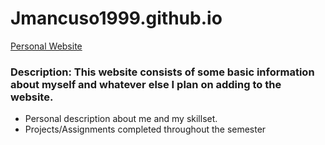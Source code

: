 # Jmancuso1999.github.io

[Personal Website](https://jmancuso1999.github.io/static/index.html)

### Description: This website consists of some basic information about myself and whatever else I plan on adding to the website. 

- Personal description about me and my skillset.
- Projects/Assignments completed throughout the semester
